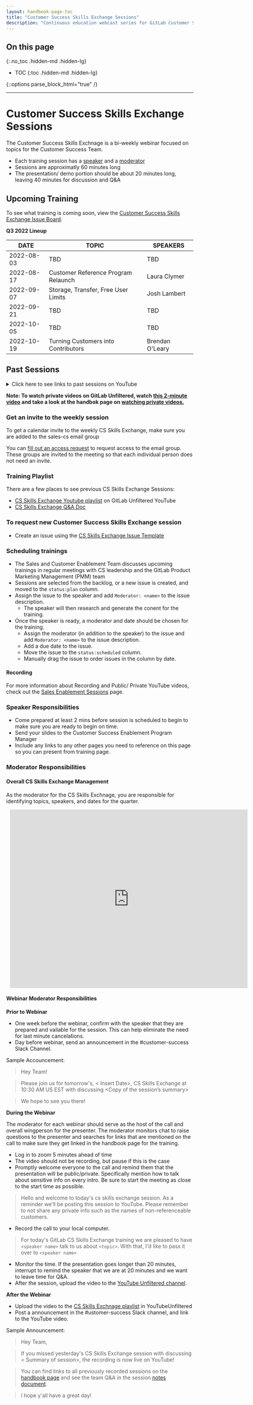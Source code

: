 ```yaml
---
layout: handbook-page-toc
title: "Customer Success Skills Exchange Sessions"
description: "Continuous education webcast series for GitLab Customer Success team members"
---
```


## On this page
{:.no_toc .hidden-md .hidden-lg}

- TOC
{:toc .hidden-md .hidden-lg}

{::options parse_block_html="true" /}

---

# Customer Success Skills Exchange Sessions

The Customer Success Skills Exchnage is a bi-weekly webinar focused on topics for the Customer Success Team. 

* Each training session has a [speaker](#speaker-responsibilities) and a [moderator](#moderator-responsibilities)
* Sessions are approximatly 60 minutes long
* The presentation/ demo portion should be about 20 minutes long, leaving 40 minutes for discussion and Q&A


## Upcoming Training
To see what training is coming soon, view the [Customer Success Skills Exchange Issue Board](https://gitlab.com/gitlab-com/sales-team/cs-skills-exchange/-/boards/1414538).

**Q3 2022 Lineup**

| DATE   | TOPIC    | SPEAKERS                                       |
|--------|--------------------------------------------------------------------------|-------------------------------------------------|  
| 2022-08-03 | TBD | TBD | 
| 2022-08-17 | Customer Reference Program Relaunch | Laura Clymer | 
| 2022-09-07 | Storage, Transfer, Free User Limits | Josh Lambert | 
| 2022-09-21 | TBD | TBD | 
| 2022-10-05 | TBD | TBD | 
| 2022-10-19 | Turning Customers into Contributors | Brendan O'Leary |

## Past Sessions
<details>
<summary markdown="span">Click here to see links to past sessions on YouTube</summary>

| **Date** | **Topic** | **Public or Private** |
| ------   | ------    | ------                |                          
| 2022-07-27 | **[ModelOps Technical Session](https://youtu.be/1SXPqTh9tnE)** | Public |  
| 2022-06-15 | **[GitLab 15](https://youtu.be/8LR2lX_Mxd8)** | Public | 
| 2022-06-01 | **[How to use ‘GitLab Kubernetes Agent Working Examples for Training and Demos’](https://youtu.be/RGs65Zi-Tno)** | Public | 
| 2022-05-18 | **Canceled** | N/A |
| 2022-05-04 | **[Tabnine Integration Overview](https://youtu.be/eO6GruDlz8s)** | Public |
| 2022-04-20 | **[GitLab Agent for Kubernetes and CI/CD tunnel with generic impersonation](https://youtu.be/NysUlIUx434)** |  Public |
| 2022-04-06 | **[App Modernization with Google Cloud Platform](https://youtu.be/LoLaHUUHk1k)** | Public |
| 2022-03-30 | **[Alliances Solution Index](https://youtu.be/sKl-pUNqHC4)** | Public |
| 2022-03-16-17  |  **[GitLab 2022 Sales Kickoff Prework](https://gitlab.edcast.com/insights/ECL-80bd2ef1-0234-4f05-8a02-31c5f056d5a2)**     |    Accelerate is the theme for GitLab SKO 2022 |
| 2022-03-02 | **[Click-through Demos](https://youtu.be/_VMlygiWzPo)**    | Private | 
| 2022-02-16 | **[Enhanced DevSecOps and Compliance Management Demo Environment](https://youtu.be/kXmE7Po_2rc)**     |     Public  |
| 2022-02-02 | **[F.I.R.E. Collaborations - Igniting Inner Sourcing](https://youtu.be/khYtYQ_pCtM)**           |  Public            |
| 2022-01-19 | **[GitLab Environment Toolkit (GET)](https://youtu.be/qzWxOFNpgsE)**           |  Public            |
| 2021-12-15 | **[GitLab and RedHat OpenShift](https://youtu.be/gI8alsuQCyw)**           |  Public            |
| 2021-12-01 | **[GitLab for AI/ML applications](https://youtu.be/bDng9nwwLKU)** |  Public              |
| 2021-11-17 | **[A Journey into the Customer Portal](https://www.youtube.com/watch?v=JsJyCA7Z6m0)** |  Private              |
| 2021-11-03 | **[Kubernetes Integration with the Agent](https://youtu.be/kgFbgsCsNTo)**             |    Public           |
| 2021-10-20 | **[GitOps with GitLab](https://youtu.be/9laTbEb2jbM)**             |  Private              |
| 2021-10-06 | **[GitOps using GitLab Terraform and Terratag](https://youtu.be/dMo11PzhVQI)**             |    Public           |
| 2021-09-15 | **[Gitlab + DVC for Code and Data Version Control](https://youtu.be/fvwQQbvSyj8)**    |    Private       |
| 2021-09-01 | **[Reporting Options/ Metrics with GitLab](https://youtu.be/1nOzwl2vO3k)**             |  Private             |
| 2021-08-18 | **[Group Conversation: Demo Repo](https://youtu.be/3j8ypg7TX64)**            |    Private            |
| 2021-08-04 | **[Creating and Deploying a Helm Chart with CICD](https://gitlab.com/gitlab-com/sales-team/cs-skills-exchange/-/issues/131)**   |  Public    |
| 2021-07-14 | **[How to Introduce PS with Ease](https://youtu.be/JU3aXg7Hry0)** | Private |
| 2021-05-19 | **[Enablement Roundtable - Completed OKR's](https://youtu.be/m6w4mVhA2GY)** |    Private          |
| 2021-05-04 | **[Incident Management](https://youtu.be/iEepe2uy1uM)** |   Public          |
| 2021-04-21 | **[GitLab's GraphQL API](https://gitlab.com/gitlab-com/sales-team/cs-skills-exchange/-/issues/71)**       | Public        |
| 2021-03-31 | **[Integrate & Analyze Usage Data in Gainsight](https://youtu.be/h2mPxX-uotw)**              |   Private        |
| 2021-03-24 | **[Product Roadmap Update](https://youtu.be/2K5wVhitfBk)**            |  Public          |
| 2021-03-10 | **[Peeling back the layers of Auto Devops](https://gitlab.com/gitlab-com/sales-team/cs-skills-exchange/-/issues/121)**  | Public |
| 2021-03-03 | **[Objection Handling Techniques & Role Play](https://youtu.be/vobGVMqUpqA)**            |     Public         |
| 2021-02-24 | **[Tracking Value With GitLab - DORA4 Metrics](https://youtu.be/iZzGjnf_T_Y)** | Public |


</details>


**Note: To watch private videos on GitLab Unfiltered, watch [this 2-minute video](https://www.youtube.com/watch?v=dZtCuOf5aGk) and take a look at the handbok page on [watching private videos.](https://about.gitlab.com/handbook/marketing/marketing-operations/youtube/#unable-to-view-a-video-on-youtube)**


### Get an invite to the weekly session

To get a calendar invite to the weekly CS Skills Exchange, make sure you are added to the sales-cs email group

You can [fill out an access request](/handbook/business-technology/team-member-enablement/onboarding-access-requests/access-requests/) to request access to the email group. These groups are invited to the meeting so that each individual person does not need an invite.


### Training Playlist

There are a few places to see previous CS Skills Exchange Sessions:

* [CS Skills Exchange Youtube playlist](https://www.youtube.com/playlist?list=PL05JrBw4t0KorkxIFgZGnzzxjZRCGROt_) on GitLab Unfiltered YouTube
* [CS Skills Exchange Q&A Doc](https://docs.google.com/document/d/1kchnm55N8zx8tBBsxilWadGqBndhvb5d4eG9LsSS6DA/edit?usp=sharing) 

### To request new Customer Success Skills Exchange session
* Create an issue using the [CS Skills Exchange Issue Template](https://gitlab.com/gitlab-com/sales-team/cs-skills-exchange/-/issues/new?issuable_template=Request_New_CS_Skills_Sessions)

### Scheduling trainings
* The Sales and Customer Enablement Team discusses upcoming trainings in regular meetings with CS leadership and the GitLab Product Marketing Management (PMM) team
* Sessions are selected from the backlog, or a new issue is created, and moved to the `status:plan` column.
* Assign the issue to the speaker and add `Moderator: <name>` to the issue description.
  * The speaker will then research and generate the conent for the training.
* Once the speaker is ready, a moderator and date should be chosen for the training.
  * Assign the moderator (in addition to the speaker) to the issue and add `Moderator: <name>` to the issue description.
  * Add a due date to the issue.
  * Move the issue to the `status:scheduled` column.
  * Manually drag the issue to order issues in the column by date.


#### Recording 
For more information about Recording and Public/ Private YouTube videos, check out the [Sales Enablement Sessions](/handbook/sales/training/sales-enablement-sessions/#recording) page. 


### Speaker Responsibilities

* Come prepared at least 2 mins before session is scheduled to begin to make sure you are ready to begin on time. 
* Send your slides to the Customer Success Enablement Program Manager
* Include any links to any other pages you need to reference on this page so you can present from training page.


### Moderator Responsibilities

#### Overall CS Skills Exchange Management

As the moderator for the CS Skills Exchnage, you are responsible for identifying topics, speakers, and dates for the quarter. 

<div style="width: 640px; height: 480px; margin: 10px; position: relative;"><iframe allowfullscreen frameborder="0" style="width:640px; height:480px" src="https://lucid.app/documents/embedded/b3b5a76a-03bb-4aa2-8ae3-4155f9bbe097" id="iY1k92X_sooG"></iframe></div>

#### Webinar Moderator Responsibilities


**Prior to Webinar**

- One week before the webinar, confirm with the speaker that they are prepared and vailable for the session. This can help eliminate the need for last minute cancelations.
- Day before webinar, send an announcement in the #customer-success Slack Channel. 

Sample Accouncement:

> Hey Team! 

> Please join us for tomorrow's, < Insert Date>,  CS Skills Exchange at 10:30 AM US EST with <Name of Presenter> discussing <Copy of the session’s summary>

> We hope to see you there! 


**During the Webinar**

The moderator for each webinar should serve as the host of the call and overall wingperson for the presenter. The moderator monitors chat to raise questions to the presenter and searches for links that are mentioned on the call to make sure they get linked in the handbook page for the training.  

* Log in to zoom 5 minutes ahead of time
* The video should not be recording, but pause if this is the case
* Promptly welcome everyone to the call and remind them that the presentation will be public/private. Specifically mention how to talk about sensitive info on every intro. Be sure to start the meeting as close to the start time as possible. 

> Hello and welcome to today's cs skills exchange session. As a reminder we'll be posting this session to YouTube. Please remember to not share any private info such as the names of non-referenceable customers.

* Record the call to your local computer.

> For today's GitLab CS Skills Exchange training we are pleased to have `<speaker name>` talk to us about `<topic>`. With that, I'd like to pass it over to `<speaker name>`

* Monitor the time. If the presentation goes longer than 20 minutes, interrupt to remind the speaker that we are at 20 minutes and we want to leave time for Q&A.
* After the session, upload the video to  the [YouTube Unfiltered channel](https://www.youtube.com/channel/UCMtZ0sc1HHNtGGWZFDRTh5A). 


**After the Webinar**

* Upload the video to the [CS Skills Exchnage playlist](https://www.youtube.com/playlist?list=PL05JrBw4t0KorkxIFgZGnzzxjZRCGROt_) in YouTubeUnfiltered
* Post a announcement in the #ustomer-success Slack channel, and link to the YouTube video.

Sample Announcement:

> Hey Team,  

> If you missed yesterday's CS Skills Exchange session  with <Presenter> discussing < Summary of session>, the recording is now live on YouTube!

> You can find links to all previously recorded sessions on the [handbook page](https://about.gitlab.com/handbook/sales/training/customer-success-skills-exchange/#customer-success-skills-exchange-sessions) and see the team Q&A in the session [notes document](https://docs.google.com/document/d/1kchnm55N8zx8tBBsxilWadGqBndhvb5d4eG9LsSS6DA/edit?usp=sharing).

> I hope y'all have a great day!

